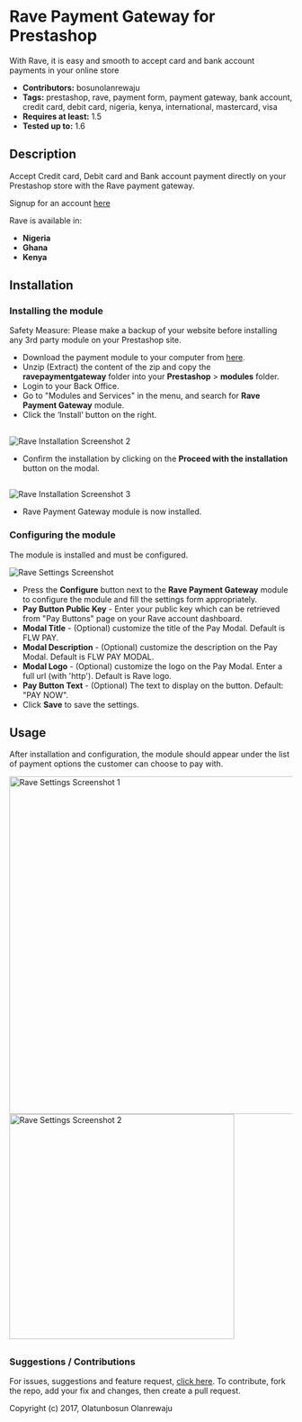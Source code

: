 # Rave Payment Gateway for Prestashop

With Rave, it is easy and smooth to accept card and bank account payments in your online store

 - **Contributors:** bosunolanrewaju
 - **Tags:** prestashop, rave, payment form, payment gateway, bank account, credit card, debit card, nigeria, kenya, international, mastercard, visa
 - **Requires at least:** 1.5
 - **Tested up to:** 1.6


## Description

Accept Credit card, Debit card and Bank account payment directly on your Prestashop store with the Rave payment gateway.

Signup for an account [here](https://flutterwave.com)

Rave is available in:

* __Nigeria__
* __Ghana__
* __Kenya__



## Installation

### Installing the module

Safety Measure: Please make a backup of your website before installing any 3rd party module on your Prestashop site.

*   Download the payment module to your computer from [here](https://github.com/bosunolanrewaju/prestashop-rave-payment-module/releases/download/v0.1.1/ravepaymentgateway.zip).
*   Unzip (Extract) the content of the zip and copy the __ravepaymentgateway__ folder into your __Prestashop__ > __modules__ folder.
*   Login to your Back Office.
*   Go to "Modules and Services" in the menu, and search for __Rave Payment Gateway__ module.
*   Click the ‘Install’ button on the right.

##
![Rave Installation Screenshot 2](https://cloud.githubusercontent.com/assets/8383666/21759905/567ced88-d648-11e6-8787-d786fef2bf10.png)

*   Confirm the installation by clicking on the __Proceed with the installation__ button on the modal.

##
![Rave Installation Screenshot 3](https://cloud.githubusercontent.com/assets/8383666/21759921/6eb3d506-d648-11e6-84b8-08b13812bbcc.png)

*   Rave Payment Gateway module is now installed.

### Configuring the module

The module is installed and must be configured.

![Rave Settings Screenshot](https://cloud.githubusercontent.com/assets/8383666/21759854/d3eb89ec-d647-11e6-8b47-35d3ae38de99.png)

*  Press the __Configure__ button next to the __Rave Payment Gateway__ module to configure the module and fill the settings form appropriately.
* __Pay Button Public Key__ - Enter your public key which can be retrieved from "Pay Buttons" page on your Rave account dashboard.
* __Modal Title__ - (Optional) customize the title of the Pay Modal. Default is FLW PAY.
* __Modal Description__ - (Optional) customize the description on the Pay Modal. Default is FLW PAY MODAL.
* __Modal Logo__ - (Optional) customize the logo on the Pay Modal. Enter a full url (with 'http'). Default is Rave logo.
* __Pay Button Text__ - (Optional) The text to display on the button. Default: "PAY NOW".
* Click __Save__ to save the settings.


## Usage ##

After installation and configuration, the module should appear under the list of payment options the customer can choose to pay with.

<img src="https://cloud.githubusercontent.com/assets/8383666/21759955/b040c326-d648-11e6-99d5-47800e5a55df.png" alt="Rave Settings Screenshot 1" width="600"/>

<img src="https://cloud.githubusercontent.com/assets/8383666/21759970/ca35882a-d648-11e6-9a5a-333be0760a60.png" alt="Rave Settings Screenshot 2" width="400"/>


##
### Suggestions / Contributions

For issues, suggestions and feature request, [click here](https://github.com/bosunolanrewaju/prestashop-rave-payment-module/issues).
To contribute, fork the repo, add your fix and changes, then create a pull request.

Copyright (c) 2017, Olatunbosun Olanrewaju
